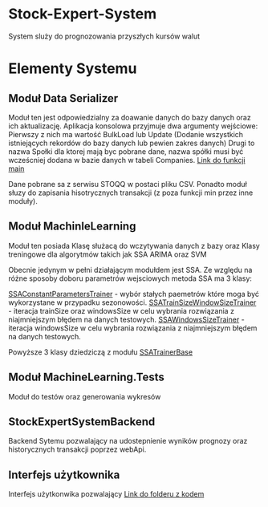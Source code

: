 # Stock-Expert-System
System sluży do prognozowania przyszłych kursów walut

# Elementy Systemu
## Moduł Data Serializer
Moduł ten jest odpowiedzialny za doawanie danych do bazy danych oraz ich aktualizację.
Aplikacja konsolowa przyjmuje dwa argumenty wejściowe: 
Pierwszy z nich ma wartość BulkLoad lub Update (Dodanie wszystkich istniejących rekordów do bazy danych lub pewien zakres danych)
Drugi to nazwa Społki dla ktorej mają byc pobrane dane, nazwa spółki musi być wcześcniej dodana w bazie danych w tabeli Companies.
[Link do funkcji main](https://github.com/KrzysztofLipka/Stock-Expert-System/blob/main/DataSerializer/Program.cs)


Dane pobrane sa z serwisu STOQQ w postaci pliku CSV.
Ponadto moduł słuzy do zapisania hisotrycznych transakcji (z poza funkcji min przez inne moduły).

## Moduł MachinleLearning

Moduł ten posiada Klasę służacą do wczytywania danych z bazy oraz Klasy treningowe dla algorytmów takich jak SSA ARIMA oraz SVM

Obecnie jedynym w pełni działającym modułdem jest SSA. Ze względu na różne sposoby doboru parametrów wejsciowych metoda SSA ma 3 klasy:


[SSAConstantParametersTrainer](https://github.com/KrzysztofLipka/Stock-Expert-System/blob/main/MachineLearning/Trainers/SSAConstantParametersTrainer.cs) - wybór stałych paemetrów które moga być wykorzystane w przypadku sezonowości.
[SSATrainSizeWindowSizeTrainer](https://github.com/KrzysztofLipka/Stock-Expert-System/blob/main/MachineLearning/Trainers/SSATrainSizeWindowSizeTrainer.cs) - iteracja trainSize oraz windowsSize w celu wybrania rozwiązania z niajmniejszym błędem na danych testowych.
[SSAWindowsSizeTrainer](https://github.com/KrzysztofLipka/Stock-Expert-System/blob/main/MachineLearning/Trainers/SSAWindowsSizeTrainer.cs) - iteracja windowsSize w celu wybrania rozwiązania z niajmniejszym błędem na danych testowych.

Powyższe 3 klasy dziedziczą z modułu [SSATrainerBase](https://github.com/KrzysztofLipka/Stock-Expert-System/blob/main/MachineLearning/Trainers/SSATrainerBase.cs)

## Moduł MachineLearning.Tests
Moduł do testów oraz generowania wykresów

## StockExpertSystemBackend
Backend Sytemu pozwalający na udostepnienie wyników prognozy oraz historycznych transakcji poprzez webApi.



## Interfejs użytkownika
Interfejs użytkonwika pozwalający [Link do folderu z kodem](https://github.com/KrzysztofLipka/Stock-Expert-System/tree/main/frontend) 


